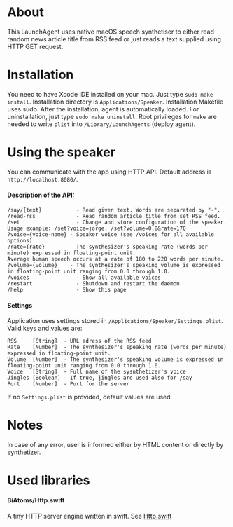 # About

This LaunchAgent uses native macOS speech synthetiser to either read random news article title from RSS feed or just reads a text supplied using HTTP GET request.

# Installation
You need to have Xcode IDE installed on your mac.
Just type `sudo make install`. Installation directory is `Applications/Speaker`.  Installation Makefile uses sudo. After the installation, agent is automatically loaded.
For uninstallation, just type `sudo make uninstall`. Root privileges for `make` are needed to write `plist` into `/Library/LaunchAgents` (deploy agent).

# Using the speaker
You can communicate with the app using HTTP API. Default address is `http://localhost:8080/`.
#### Description of the API:
```
/say/{text}           - Read given text. Words are separated by "-".
/read-rss             - Read random article title from set RSS feed.
/set                  - Change and store configuration of the speaker.
Usage example: /set?voice=jorge, /set?volume=0.8&rate=170
?voice={voice-name} - Speaker voice (see /voices for all available options)
?rate={rate}        - The synthesizer's speaking rate (words per minute) expressed in floating-point unit.
Average human speech occurs at a rate of 180 to 220 words per minute.
?volume={volume}    - The synthesizer's speaking volume is expressed in floating-point unit ranging from 0.0 through 1.0.
/voices               - Show all available voices
/restart              - Shutdown and restart the daemon
/help                 - Show this page
```

#### Settings
Application uses settings stored in `/Applications/Speaker/Settings.plist`. Valid keys and values are:
```
RSS     [String]  - URL adress of the RSS feed
Rate    [Number]  - The synthesizer's speaking rate (words per minute) expressed in floating-point unit.
Volume  [Number]  - The synthesizer's speaking volume is expressed in floating-point unit ranging from 0.0 through 1.0.
Voice   [String]  - Full name of the sysnthetizer's voice
Jingles [Boolean] - If true, jingles are used also for /say
Port    [Number]  - Port for the server
```
If no `Settings.plist` is provided, default values are used.

# Notes
In case of any error, user is informed either by HTML content or directly by synthetizer.

# Used libraries
#### BiAtoms/Http.swift
A tiny HTTP server engine written in swift. See [Http.swift](https://github.com/BiAtoms/Http.swift)
